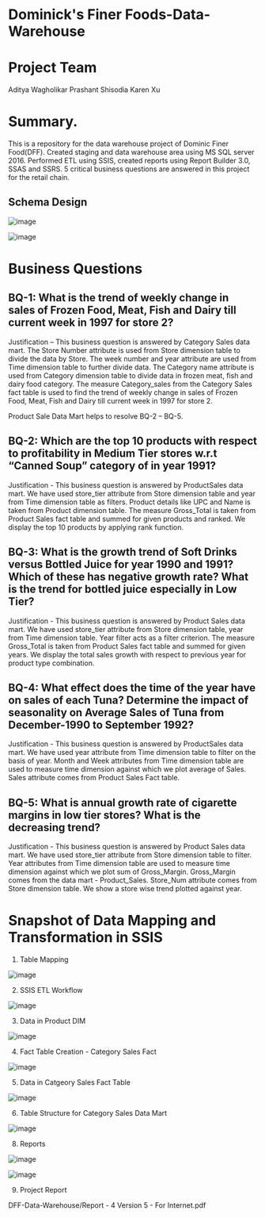 # Dominick's Finer Foods-Data-Warehouse
# Project Team
Aditya Wagholikar
Prashant Shisodia
Karen Xu

# Summary. 
This is a repository for the data warehouse project of Dominic Finer Food(DFF). Created staging and data warehouse area  using MS SQL server 2016. Performed ETL using SSIS, created reports using Report Builder 3.0, SSAS and SSRS.
5 critical business questions are answered in this project for the retail chain.

## Schema Design

![image](https://user-images.githubusercontent.com/4469379/44959165-18e5f180-aeb0-11e8-956d-de7b8bff348c.png)

![image](https://user-images.githubusercontent.com/4469379/44959205-8134d300-aeb0-11e8-98b4-ca1451ead58c.png)

# Business Questions

## BQ-1: What is the trend of weekly change in sales of Frozen Food, Meat, Fish and Dairy till current week in 1997 for store 2?

Justification – This business question is answered by Category Sales data mart. The Store Number attribute is used from Store dimension table to divide the data by Store. The week number and year attribute are used from Time dimension table to further divide data. The Category name attribute is used from Category dimension table to divide data in frozen meat, fish and dairy food category. The measure Category_sales from the Category Sales fact table is used to find the trend of weekly change in sales of Frozen Food, Meat, Fish and Dairy till current week in 1997 for store 2.

Product Sale Data Mart helps to resolve BQ-2 – BQ-5.

## BQ-2: Which are the top 10 products with respect to profitability in Medium Tier stores w.r.t “Canned Soup” category of in year 1991?
Justification - This business question is answered by ProductSales data mart. We have used store_tier attribute from Store dimension table and year from Time dimension table as filters. Product details like UPC and Name is taken from Product dimension table. The measure Gross_Total is taken from Product Sales fact table and summed for given products and ranked. We display the top 10 products by applying rank function.

## BQ-3: What is the growth trend of Soft Drinks versus Bottled Juice for year 1990 and 1991? Which of these has negative growth rate? What is the trend for bottled juice especially in Low Tier?
Justification - This business question is answered by Product Sales data mart. We have used store_tier attribute from Store dimension table, year from Time dimension table. Year filter acts as a filter criterion. The measure Gross_Total is taken from Product Sales fact table and summed for given years. We display the total sales growth with respect to previous year for product type combination.

## BQ-4: What effect does the time of the year have on sales of each Tuna? Determine the impact of seasonality on Average Sales of Tuna from December-1990 to September 1992?
Justification - This business question is answered by ProductSales data mart. We have used year attribute from Time dimension table to filter on the basis of year. Month and Week attributes from Time dimension table are used to measure time dimension against which we plot average of Sales. Sales attribute comes from Product Sales Fact table.

## BQ-5: What is annual growth rate of cigarette margins in low tier stores? What is the decreasing trend?

Justification - This business question is answered by Product Sales data mart. We have used store_tier attribute from Store dimension table to filter. Year attributes from Time dimension table are used to measure time dimension against which we plot sum of Gross_Margin.
Gross_Margin comes from the data mart - Product_Sales. Store_Num attribute comes from Store dimension table. We show a store wise trend plotted against year.

# Snapshot of Data Mapping and Transformation in SSIS

1. Table Mapping

![image](https://user-images.githubusercontent.com/4469379/44959296-7d558080-aeb1-11e8-9af7-190ddfb5fdb2.png)

2. SSIS ETL Workflow

![image](https://user-images.githubusercontent.com/4469379/44959278-37002180-aeb1-11e8-93e6-7922c2c5d0e0.png)


3. Data in Product DIM

![image](https://user-images.githubusercontent.com/4469379/44959308-b3930000-aeb1-11e8-9563-4992a44e9b98.png)

4. Fact Table Creation - Category Sales Fact

![image](https://user-images.githubusercontent.com/4469379/44959324-f7860500-aeb1-11e8-88c4-2a8ed2f4986e.png)

5. Data in Catgeory Sales Fact Table

![image](https://user-images.githubusercontent.com/4469379/44959340-3b790a00-aeb2-11e8-94b0-55173608d601.png) 

6. Table Structure for Category Sales Data Mart

![image](https://user-images.githubusercontent.com/4469379/44959365-a0ccfb00-aeb2-11e8-9fc6-624a467c9f18.png)

8. Reports

![image](https://user-images.githubusercontent.com/4469379/44959386-ec7fa480-aeb2-11e8-8725-7691fdb7797e.png)

![image](https://user-images.githubusercontent.com/4469379/44959388-f73a3980-aeb2-11e8-995c-d3a07ff48b71.png)

9. Project Report

DFF-Data-Warehouse/Report - 4 Version 5 - For Internet.pdf
    


